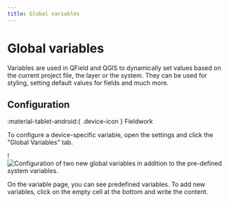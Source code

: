 ```yaml
---
title: Global variables
---
```


# Global variables

Variables are used in QField and QGIS to dynamically set values based on
the current project file, the layer or the system. They can be used for
styling, setting default values for fields and much more.


## Configuration
:material-tablet-android:{ .device-icon } Fieldwork

To configure a device-specific variable, open the settings and click the
"Global Variables" tab.

!![Configuration of two new global variables in addition to the
pre-defined system
variables.](../assets/images/configure_global_variables.png)

On the variable page, you can see predefined variables. To add new
variables, click on the empty cell at the bottom and write the content.
